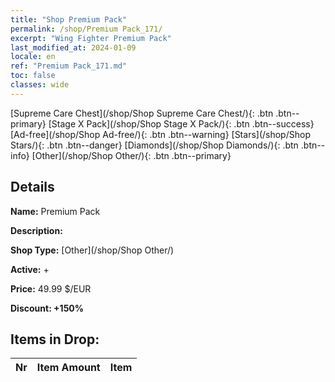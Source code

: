 ```yaml
---
title: "Shop Premium Pack"
permalink: /shop/Premium Pack_171/
excerpt: "Wing Fighter Premium Pack"
last_modified_at: 2024-01-09
locale: en
ref: "Premium Pack_171.md"
toc: false
classes: wide
---
```



  [Supreme Care Chest](/shop/Shop Supreme Care Chest/){: .btn .btn--primary}   [Stage X Pack](/shop/Shop Stage X Pack/){: .btn .btn--success}   [Ad-free](/shop/Shop Ad-free/){: .btn .btn--warning}   [Stars](/shop/Shop Stars/){: .btn .btn--danger}   [Diamonds](/shop/Shop Diamonds/){: .btn .btn--info}   [Other](/shop/Shop Other/){: .btn .btn--primary} 

## Details

 **Name:** Premium Pack 

 **Description:** 

 **Shop Type:** [Other](/shop/Shop Other/)

 **Active:** + 

 **Price:** 49.99 $/EUR 

 **Discount: +150%** 



## Items in Drop:

  |  Nr | Item Amount  |       Item       |
  |:----|:------------:|:-----------------|

